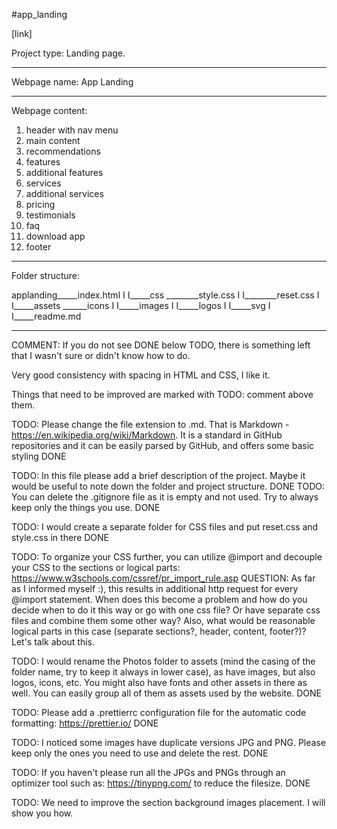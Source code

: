 #app_landing

[link]

Project type:
Landing page.
_________________
Webpage name: 
App Landing
_________________
Webpage content: 
1. header with nav menu
2. main content
3. recommendations
4. features
5. additional features
6. services
7. additional services
8. pricing
9. testimonials
10. faq
11. download app
12. footer
__________________

Folder structure:

applanding_____index.html
                 I
                 I_____css ________style.css
                 I               I________reset.css
                 I
                 I_____assets ______icons
                 I                    I_____images
                 I                    I_____logos
                 I                    I_____svg
                 I
                 I_____readme.md
_____________________

COMMENT: If you do not see DONE below TODO, there is something left that I wasn't sure or didn't know how to do.

Very good consistency with spacing in HTML and CSS, I like it.

Things that need to be improved are marked with TODO: comment above them.

TODO: Please change the file extension to .md. That is Markdown - https://en.wikipedia.org/wiki/Markdown. It is a standard in GitHub repositories and it can be easily parsed by GitHub, and offers some basic styling
DONE

TODO: In this file please add a brief description of the project. Maybe it would be useful to note down the folder and project structure.
DONE
TODO: You can delete the .gitignore file as it is empty and not used. Try to always keep only the things you use.
DONE

TODO: I would create a separate folder for CSS files and put reset.css and style.css in there
DONE

TODO: To organize your CSS further, you can utilize @import and decouple your CSS to the sections or logical parts: https://www.w3schools.com/cssref/pr_import_rule.asp
QUESTION: As far as I informed myself :), this results in additional http request for every @import statement. When does this become a problem and how do you decide when to do it this way or go with one css file? Or have separate css files and combine them some other way? Also, what would be reasonable logical parts in this case (separate sections?, header, content, footer?)? Let's talk about this.

TODO: I would rename the Photos folder to assets (mind the casing of the folder name, try to keep it always in lower case), as have images, but also logos, icons, etc. You might also have fonts and other assets in there as well. You can easily group all of them as assets used by the website.
DONE

TODO: Please add a .prettierrc configuration file for the automatic code formatting: https://prettier.io/
DONE

TODO: I noticed some images have duplicate versions JPG and PNG. Please keep only the ones you need to use and delete the rest.
DONE

TODO: If you haven't please run all the JPGs and PNGs through an optimizer tool such as: https://tinypng.com/ to reduce the filesize.
DONE

TODO: We need to improve the section background images placement. I will show you how.
